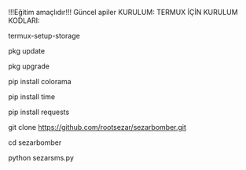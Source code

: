 !!!Eğitim amaçlıdır!!!
Güncel apiler
KURULUM:
TERMUX İÇİN KURULUM KODLARI:

termux-setup-storage

pkg update

pkg upgrade 

pip install colorama 

pip install time 

pip install requests

git clone https://github.com/rootsezar/sezarbomber.git

cd sezarbomber

python sezarsms.py
